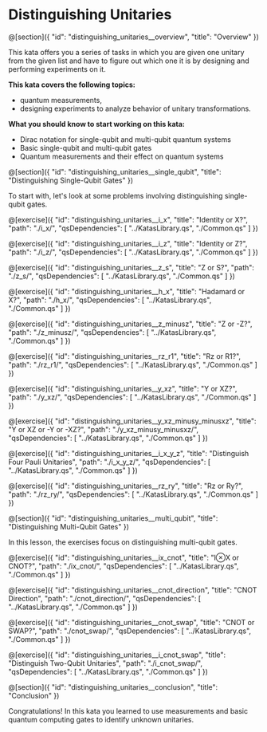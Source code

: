 # Distinguishing Unitaries

@[section]({
    "id": "distinguishing_unitaries__overview",
    "title": "Overview"
})

This kata offers you a series of tasks in which you are given one unitary from the given list and have to figure out which one it is by designing and performing experiments on it.

**This kata covers the following topics:**

- quantum measurements,
- designing experiments to analyze behavior of unitary transformations.

**What you should know to start working on this kata:**

- Dirac notation for single-qubit and multi-qubit quantum systems
- Basic single-qubit and multi-qubit gates
- Quantum measurements and their effect on quantum systems

@[section]({
    "id": "distinguishing_unitaries__single_qubit",
    "title": "Distinguishing Single-Qubit Gates"
})

To start with, let's look at some problems involving distinguishing single-qubit gates.

@[exercise]({
    "id": "distinguishing_unitaries__i_x",
    "title": "Identity or X?",
    "path": "./i_x/",
    "qsDependencies": [
        "../KatasLibrary.qs",
        "./Common.qs"
    ]
})

@[exercise]({
    "id": "distinguishing_unitaries__i_z",
    "title": "Identity or Z?",
    "path": "./i_z/",
    "qsDependencies": [
        "../KatasLibrary.qs",
        "./Common.qs"
    ]
})

@[exercise]({
    "id": "distinguishing_unitaries__z_s",
    "title": "Z or S?",
    "path": "./z_s/",
    "qsDependencies": [
        "../KatasLibrary.qs",
        "./Common.qs"
    ]
})

@[exercise]({
    "id": "distinguishing_unitaries__h_x",
    "title": "Hadamard or X?",
    "path": "./h_x/",
    "qsDependencies": [
        "../KatasLibrary.qs",
        "./Common.qs"
    ]
})

@[exercise]({
    "id": "distinguishing_unitaries__z_minusz",
    "title": "Z or -Z?",
    "path": "./z_minusz/",
    "qsDependencies": [
        "../KatasLibrary.qs",
        "./Common.qs"
    ]
})

@[exercise]({
    "id": "distinguishing_unitaries__rz_r1",
    "title": "Rz or R1?",
    "path": "./rz_r1/",
    "qsDependencies": [
        "../KatasLibrary.qs",
        "./Common.qs"
    ]
})

@[exercise]({
    "id": "distinguishing_unitaries__y_xz",
    "title": "Y or XZ?",
    "path": "./y_xz/",
    "qsDependencies": [
        "../KatasLibrary.qs",
        "./Common.qs"
    ]
})

@[exercise]({
    "id": "distinguishing_unitaries__y_xz_minusy_minusxz",
    "title": "Y or XZ or -Y or -XZ?",
    "path": "./y_xz_minusy_minusxz/",
    "qsDependencies": [
        "../KatasLibrary.qs",
        "./Common.qs"
    ]
})

@[exercise]({
    "id": "distinguishing_unitaries__i_x_y_z",
    "title": "Distinguish Four Pauli Unitaries",
    "path": "./i_x_y_z/",
    "qsDependencies": [
        "../KatasLibrary.qs",
        "./Common.qs"
    ]
})

@[exercise]({
    "id": "distinguishing_unitaries__rz_ry",
    "title": "Rz or Ry?",
    "path": "./rz_ry/",
    "qsDependencies": [
        "../KatasLibrary.qs",
        "./Common.qs"
    ]
})

@[section]({
    "id": "distinguishing_unitaries__multi_qubit",
    "title": "Distinguishing Multi-Qubit Gates"
})

In this lesson, the exercises focus on distinguishing multi-qubit gates.

@[exercise]({
    "id": "distinguishing_unitaries__ix_cnot",
    "title": "I⊗X or CNOT?",
    "path": "./ix_cnot/",
    "qsDependencies": [
        "../KatasLibrary.qs",
        "./Common.qs"
    ]
})

@[exercise]({
    "id": "distinguishing_unitaries__cnot_direction",
    "title": "CNOT Direction",
    "path": "./cnot_direction/",
    "qsDependencies": [
        "../KatasLibrary.qs",
        "./Common.qs"
    ]
})

@[exercise]({
    "id": "distinguishing_unitaries__cnot_swap",
    "title": "CNOT or SWAP?",
    "path": "./cnot_swap/",
    "qsDependencies": [
        "../KatasLibrary.qs",
        "./Common.qs"
    ]
})

@[exercise]({
    "id": "distinguishing_unitaries__i_cnot_swap",
    "title": "Distinguish Two-Qubit Unitaries",
    "path": "./i_cnot_swap/",
    "qsDependencies": [
        "../KatasLibrary.qs",
        "./Common.qs"
    ]
})

@[section]({
    "id": "distinguishing_unitaries__conclusion",
    "title": "Conclusion"
})

Congratulations! In this kata you learned to use measurements and basic quantum computing gates to identify unknown unitaries.
